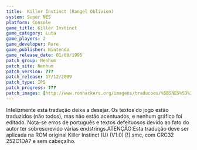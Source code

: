 ```yaml
---
title:  Killer Instinct (Rangel Oblivion)
system: Super NES
platform: Console
game_title: Killer Instinct
game_category: Luta
game_players: 2
game_developer: Rare
game_publisher: Nintendo
game_release_date: 01/08/1995
patch_group: Nenhum
patch_site: Nenhum
patch_version: ???
patch_release: 17/12/2009
patch_type: IPS
patch_progress: ???
patch_images: [http://www.romhackers.org/imagens/traducoes/%5BSNES%5D%20Killer%20Instinct%20-%20Rangel%20Oblivion%20-%201.png,http://www.romhackers.org/imagens/traducoes/%5BSNES%5D%20Killer%20Instinct%20-%20Rangel%20Oblivion%20-%202.png,http://www.romhackers.org/imagens/traducoes/%5BSNES%5D%20Killer%20Instinct%20-%20Rangel%20Oblivion%20-%203.png]
---
```

Infelizmente esta tradução deixa a desejar. Os textos do jogo estão traduzidos (não todos), mas não estão acentuados, e nenhum gráfico foi editado. Nota-se erros de português e textos defeituosos devido ao fato do autor ter sobrescrevido várias endstrings.ATENÇÃO:Esta tradução deve ser aplicada na ROM original Killer Instinct (U) (V1.0) [!].smc, com CRC32 252C1DA7 e sem cabeçalho.